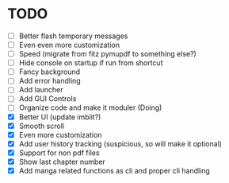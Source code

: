 # TODO

- [ ] Better flash temporary messages
- [ ] Even even more customization
- [ ] Speed (migrate from fitz pymupdf to something else?)
- [ ] Hide console on startup if run from shortcut
- [ ] Fancy background
- [ ] Add error handling
- [ ] Add launcher
- [ ] Add GUI Controls
- [ ] Organize code and make it moduler (Doing)
- [x] Better UI (update imblit?)
- [x] Smooth scroll
- [x] Even more customization
- [x] Add user history tracking (suspicious, so will make it optional)
- [x] Support for non pdf files
- [x] Show last chapter number
- [x] Add manga related functions as cli and proper cli handling
